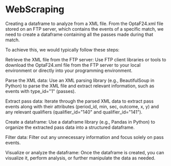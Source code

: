 # WebScraping
Creating a dataframe to analyze from a XML file. 
From the OptaF24.xml file stored on an FTP server, which contains the events of a specific match, we need to create a dataframe containing all the passes made during that match.

To achieve this, we would typically follow these steps:

Retrieve the XML file from the FTP server: Use FTP client libraries or tools to download the OptaF24.xml file from the FTP server to your local environment or directly into your programming environment.

Parse the XML data: Use an XML parsing library (e.g., BeautifulSoup in Python) to parse the XML file and extract relevant information, such as events with type_id="1" (passes).

Extract pass data: Iterate through the parsed XML data to extract pass events along with their attributes (period_id, min, sec, outcome, x, y) and any relevant qualifiers (qualifier_id="140" and qualifier_id="141").

Create a dataframe: Use a dataframe library (e.g., Pandas in Python) to organize the extracted pass data into a structured dataframe.

Filter data: Filter out any unnecessary information and focus solely on pass events.

Visualize or analyze the dataframe: Once the dataframe is created, you can visualize it, perform analysis, or further manipulate the data as needed.
